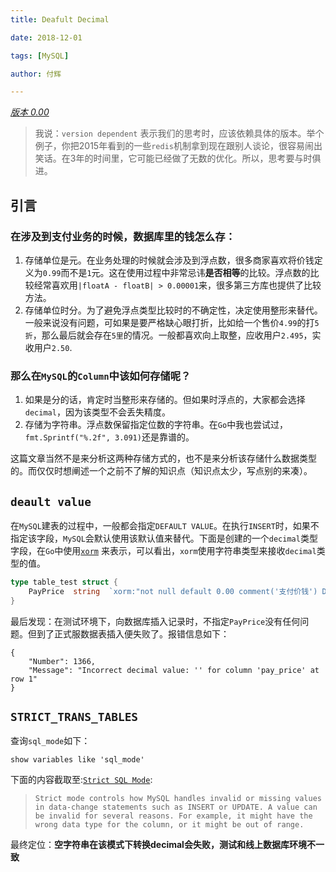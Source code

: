 ```yaml
---
title: Deafult Decimal

date: 2018-12-01

tags: [MySQL]

author: 付辉

---
```


*<u>版本 0.00</u>*

> 我说：`version dependent` 表示我们的思考时，应该依赖具体的版本。举个例子，你把2015年看到的一些`redis`机制拿到现在跟别人谈论，很容易闹出笑话。在3年的时间里，它可能已经做了无数的优化。所以，思考要与时俱进。

## 引言

### 在涉及到支付业务的时候，数据库里的钱怎么存：

1. 存储单位是元。在业务处理的时候就会涉及到浮点数，很多商家喜欢将价钱定义为`0.99`而不是`1`元。这在使用过程中非常忌讳**是否相等**的比较。浮点数的比较经常喜欢用`|floatA - floatB| > 0.00001`来，很多第三方库也提供了比较方法。
2. 存储单位时分。为了避免浮点类型比较时的不确定性，决定使用整形来替代。一般来说没有问题，可如果是要严格缺心眼打折，比如给一个售价`4.99`的打`5折`，那么最后就会存在`5里`的情况。一般都喜欢向上取整，应收用户`2.495`，实收用户`2.50`.

### 那么在`MySQL`的`Column`中该如何存储呢？

1. 如果是分的话，肯定时当整形来存储的。但如果时浮点的，大家都会选择`decimal`，因为该类型不会丢失精度。
2. 存储为字符串。浮点数保留指定位数的字符串。在`Go`中我也尝试过，`fmt.Sprintf("%.2f", 3.091)`还是靠谱的。

这篇文章当然不是来分析这两种存储方式的，也不是来分析该存储什么数据类型的。而仅仅时想阐述一个之前不了解的知识点（知识点太少，写点别的来凑）。

## `deault value`

在`MySQL`建表的过程中，一般都会指定`DEFAULT VALUE`。在执行`INSERT`时，如果不指定该字段，`MySQL`会默认使用该默认值来替代。下面是创建的一个`decimal`类型字段，在`Go`中使用[`xorm`](https://github.com/go-xorm/xorm) 来表示，可以看出，`xorm`使用字符串类型来接收`decimal`类型的值。

```go
type table_test struct {
    PayPrice  string  `xorm:"not null default 0.00 comment('支付价钱') DECIMAL(10,2)"`
}
```

最后发现：在测试环境下，向数据库插入记录时，不指定`PayPrice`没有任何问题。但到了正式服数据表插入便失败了。报错信息如下：

```
{
    "Number": 1366,
    "Message": "Incorrect decimal value: '' for column 'pay_price' at row 1"
}
```

## `STRICT_TRANS_TABLES`

查询`sql_mode`如下：

```
show variables like 'sql_mode'
```

下面的内容截取至:[`Strict SQL Mode`](https://dev.mysql.com/doc/refman/8.0/en/sql-mode.html#sql-mode-strict):

> `Strict mode controls how MySQL handles invalid or missing values in data-change statements such as INSERT or UPDATE. A value can be invalid for several reasons. For example, it might have the wrong data type for the column, or it might be out of range. `

最终定位：**空字符串在该模式下转换decimal会失败，测试和线上数据库环境不一致**